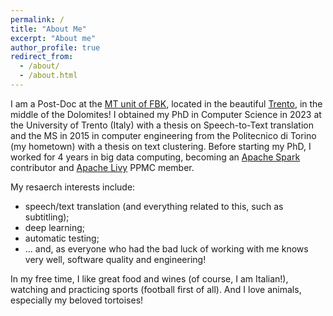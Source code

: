 ```yaml
---
permalink: /
title: "About Me"
excerpt: "About me"
author_profile: true
redirect_from: 
  - /about/
  - /about.html
---
```


I am a Post-Doc at the [MT unit of FBK](https://mt.fbk.eu), located in the beautiful [Trento](https://www.google.com/search?q=Trento), in the middle of the Dolomites!
I obtained my PhD in Computer Science in 2023 at the University of Trento (Italy) with a thesis on Speech-to-Text translation and the MS in 2015 in computer engineering from the Politecnico di Torino (my hometown) with a thesis on text clustering. Before starting my PhD, I worked for 4 years in big data computing, becoming an [Apache Spark](https://github.com/apache/spark) contributor and [Apache Livy](https://github.com/apache/incubator-livy/) PPMC member.

My resaerch interests include:

 - speech/text translation (and everything related to this, such as subtitling);
 - deep learning;
 - automatic testing;
 - ... and, as everyone who had the bad luck of working with me knows very well, software quality and engineering!



In my free time, I like great food and wines (of course, I am Italian!), watching and practicing sports (football first of all). And I love animals, especially my beloved tortoises!


